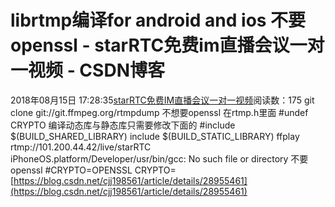 # librtmp编译for android and ios 不要openssl - starRTC免费im直播会议一对一视频 - CSDN博客
2018年08月15日 17:28:35[starRTC免费IM直播会议一对一视频](https://me.csdn.net/elesos)阅读数：175
git clone git://git.ffmpeg.org/rtmpdump
不想要openssl
在rtmp.h里面
#undef CRYPTO
编译动态库与静态库只需要修改下面的
#include $(BUILD_SHARED_LIBRARY)
include $(BUILD_STATIC_LIBRARY)
ffplay rtmp://101.200.44.42/live/starRTC
iPhoneOS.platform/Developer/usr/bin/gcc: No such file or directory
不要openssl
#CRYPTO=OPENSSL
CRYPTO=
[https://blog.csdn.net/cjj198561/article/details/28955461](https://blog.csdn.net/cjj198561/article/details/28955461)
